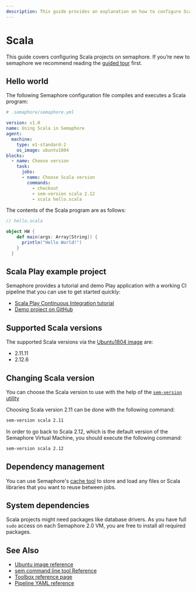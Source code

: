 ```yaml
---
description: This guide provides an explanation on how to configure Scala projects on Semaphore 2.0. It provides example projects as well that should help you get started.
---
```


# Scala

This guide covers configuring Scala projects on semaphore.
If you’re new to semaphore we recommend reading the
[guided tour](https://docs.semaphoreci.com/guided-tour/getting-started/) first.

## Hello world

The following Semaphore configuration file compiles and executes a Scala
program:

``` yaml
# .semaphore/semaphore.yml

version: v1.0
name: Using Scala in Semaphore
agent:
  machine:
    type: e1-standard-2
    os_image: ubuntu1804
blocks:
  - name: Choose version
    task:
      jobs:
      - name: Choose Scala version
        commands:
          - checkout
          - sem-version scala 2.12
          - scala hello.scala
```

The contents of the Scala program are as follows:

``` scala
// hello.scala

object HW {
    def main(args: Array[String]) {
      println("Hello World!")
    }
  }
```

## Scala Play example project

Semaphore provides a tutorial and demo Play application with a working
CI pipeline that you can use to get started quickly:

- [Scala Play Continuous Integration tutorial][tutorial]
- [Demo project on GitHub][demo-project]

## Supported Scala versions

The supported Scala versions via the [Ubuntu1804 image][ubuntu1804] are:

- 2.11.11
- 2.12.6

## Changing Scala version

You can choose the Scala version to use with the help of the
[`sem-version` utility][sem-version]

Choosing Scala version 2.11 can be done with the following command:

``` bash
sem-version scala 2.11
```

In order to go back to Scala 2.12, which is the default version of the
Semaphore Virtual Machine, you should execute the following command:

``` bash
sem-version scala 2.12
```

## Dependency management

You can use Semaphore's [cache tool](https://docs.semaphoreci.com/reference/toolbox-reference/#cache)
to store and load any files or Scala libraries that you want to reuse between jobs.

## System dependencies

Scala projects might need packages like database drivers. As you have full
`sudo` access on each Semaphore 2.0 VM, you are free to install all required
packages.

## See Also

- [Ubuntu image reference](https://docs.semaphoreci.com/ci-cd-environment/ubuntu-18.04-image/)
- [sem command line tool Reference](https://docs.semaphoreci.com/reference/sem-command-line-tool/)
- [Toolbox reference page](https://docs.semaphoreci.com/reference/toolbox-reference/)
- [Pipeline YAML reference](https://docs.semaphoreci.com/reference/pipeline-yaml-reference/)

[tutorial]: https://docs.semaphoreci.com/examples/scala-play-continuous-integration/
[demo-project]: https://github.com/semaphoreci-demos/semaphore-demo-scala-play
[ubuntu1804]: https://docs.semaphoreci.com/ci-cd-environment/ubuntu-18.04-image/
[sem-version]: https://docs.semaphoreci.com/ci-cd-environment/sem-version-managing-language-versions-on-linux/
